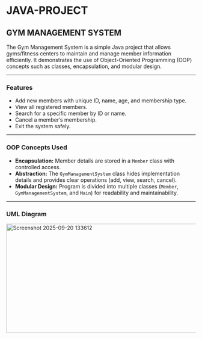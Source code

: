 # JAVA-PROJECT  
## GYM MANAGEMENT SYSTEM  

The Gym Management System is a simple Java project that allows gyms/fitness centers to maintain and manage member information efficiently. It demonstrates the use of Object-Oriented Programming (OOP) concepts such as classes, encapsulation, and modular design.  

---

### Features  
- Add new members with unique ID, name, age, and membership type.  
-  View all registered members.  
-  Search for a specific member by ID or name.  
-  Cancel a member’s membership.  
-  Exit the system safely.  

---

### OOP Concepts Used  
- **Encapsulation:** Member details are stored in a `Member` class with controlled access.  
- **Abstraction:** The `GymManagementSystem` class hides implementation details and provides clear operations (add, view, search, cancel).  
- **Modular Design:** Program is divided into multiple classes (`Member`, `GymManagementSystem`, and `Main`) for readability and maintainability.  

---

### UML Diagram

<img width="601" height="290" alt="Screenshot 2025-09-20 133612" src="https://github.com/user-attachments/assets/31f4bd25-554a-49f2-99cb-2483a1b4ae60" />

